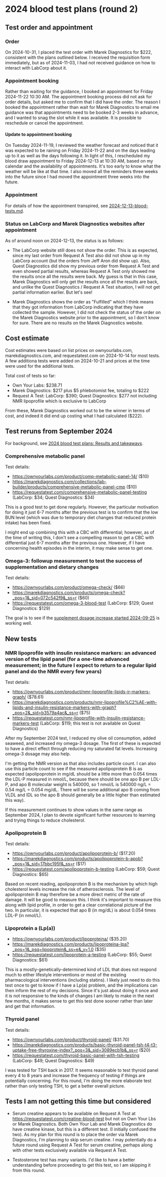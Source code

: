 # 2024 blood test plans (round 2)

## Test order and appointment

### Order

On 2024-10-31, I placed the test order with Marek Diagnostics for
$222, consistent with the plans outlined below. I received the
requisition form immediately, but as of 2024-11-03, I had not received
guidance on how to interact with LabCorp about it.

### Appointment booking

Rather than waiting for the guidance, I booked an appointment for
Friday 2024-11-22 10:30 AM. The appointment booking process did not
ask for order details, but asked me to confirm that I did have the
order. The reason I booked the appointment rather than wait for Marek
Diagnostics to email me guidance was that appointments need to be
booked 2-3 weeks in advance, and I wanted to snag the slot while it
was available. It is possible to reschedule or cancel the appointment.

#### Update to appointment booking

On Tuesday 2024-11-19, I reviewed the weather forecast and noticed
that it was expected to be raining on Friday 2024-11-22 and on the
days leading up to it as well as the days following it. In light of
this, I rescheduled my blood draw appointment to Friday 2024-12-13 at
10:30 AM, based on my calendar and the availability of
appointments. It's too early to know what the weather will be like at
that time. I also moved all the reminders three weeks into the future
since I had moved the appointment three weeks into the future.

### Appointment

For details of how the appointment transpired, see
[2024-12-13-blood-tests.md](2024-12-13-blood-tests.md).

### Status on LabCorp and Marek Diagnostics websites after appointment

As of around noon on 2024-12-13, the status is as follows:

* The LabCorp website still does not show the order. This is as
  expected, since my last order from Request A Test also did not show
  up in my LabCorp account (but the orders from Jeff Aron did show
  up). Also, Quest Diagnostics did show my previous order from Request
  A Test and even showed partial results, whereas Request A Test only
  showed me the results once all the results were back. My guess is
  that in this case, Marek Diagnostics will only get the results once
  all the results are back, and unlike the Quest Diagnostics / Request
  A Test situation, I will not get partial information earlier. But let's see!

* Marek Diagnostics shows the order as "Fulfilled" which I think means
  that they got information from LabCorp indicating that they have
  collected the sample. However, I did not check the status of the
  order on the Marek Diagnostics website prior to the appointment, so
  I don't know for sure. There are no results on the Marek Diagnostics
  website.

## Cost estimate

Cost estimates were based on list prices on ownyourlabs.com,
marekdiagnostics.com, and requestatest.com on 2024-10-14 for most
tests. A few additiona tests were added on 2024-10-21 and prices at
the time were used for the additional tests.

Total cost of tests so far:

* Own Your Labs: $238.71
* Marek Diagnostics: $217 plus $5 phlebotomist fee, totaling to $222
* Request A Test: LabCorp: $390; Quest Diagnostics: $277 not including NMR lipoprofile which is exclusive to LabCorp

From these, Marek Diagnostics worked out to be the winner in terms of
cost, and indeed it did end up costing what I had calculated ($222).

## Test reruns from September 2024

For background, see [2024 blood test plans: Results and
takeaways](../2024/2024-blood-test-plans.md#results-and-takeaways).

### Comprehensive metabolic panel

Test details:

* https://ownyourlabs.com/product/comp-metabolic-panel-14/ ($10)
* https://marekdiagnostics.com/collections/lab-builder/products/comprehensive-metabolic-panel-cmp ($10)
* https://requestatest.com/comprehensive-metabolic-panel-testing (LabCorp: $34; Quest Diagnostics: $34)

This is a good test to get done regularly. However, the particular
motivation for doing it just 6-7 months after the previous test is to
confirm that the low BUN level (which was due to temporary diet
changes that reduced protein intake) has been fixed.

I might end up combining this with a CBC with differential; however,
as of the time of writing this, I don't see a compelling reason to get
a CBC with differential just 6-7 months after the previous
one. However, if I have concerning health episodes in the interim, it
may make sense to get one.

### Omega-3: followup measurement to test the success of supplementation and dietary changes

Test details:

* https://ownyourlabs.com/product/omega-check/ ($66)
* https://marekdiagnostics.com/products/omega-check?_pos=1&_sid=072c542f9&_ss=r ($60)
* https://requestatest.com/omega-3-blood-test (LabCorp: $129; Quest Diagnostics: $129)

The goal is to see if the [supplement dosage increase started
2024-09-25](../2024/2024/2024-09-25-decision-to-increase-omega-3-supplement-daily-dose.md) is working well.

## New tests

### NMR lipoprofile with insulin resistance markers: an advanced version of the lipid panel (for a one-time advanced measurement; in the future I expect to return to a regular lipid panel and do the NMR every few years)

Test details:

* https://ownyourlabs.com/product/nmr-lipoprofile-lipids-ir-markers-graph/ ($78.61)
* https://marekdiagnostics.com/products/nmr-lipoprofile%C2%AE-with-lipids-and-insulin-resistance-markers-with-graph?_pos=2&_sid=b3579a4ac&_ss=r ($75)
* https://requestatest.com/nmr-lipoprofile-with-insulin-resistance-markers-test (LabCorp: $119; this test is not available on Quest Diagnostics)

After my September 2024 test, I reduced my olive oil consumption,
added seaweed, and increased my omega-3 dosage. The first of these is
expected to have a direct effect through reducing my saturated fat
levels. Increasing omega-3 dosage may also help.

I'm getting the NMR version as that also includes particle count. I
can also use this particle count to see if the measured apolipoprotein
B is as expected (apolipoprotein in mg/dL should be a little more than
0.054 times the LDL-P measured in nmol/L, because there should be one
apo B per LDL-P, and apo B molecular weight is 540000, so 1 nmol/L is
540000 ng/L = 0.54 mg/L = 0.054 mg/dL. There will be some additional
apo B coming from VLDL and IDL so the apo B should generally be a
little higher than estimated this way).

If this measurement continues to show values in the same range as
September 2024, I plan to devote significant further resources to
learning and trying things to reduce cholesterol.

### Apolipoprotein B

Test details:

* https://ownyourlabs.com/product/apolipoprotein-b/ ($17.20)
* https://marekdiagnostics.com/products/apolipoprotein-b-apob?_pos=1&_sid=17bbc195f&_ss=r ($17)
* https://requestatest.com/apolipoprotein-b-testing (LabCorp: $59; Quest Diagnostics: $65)

Based on recent reading, apolipoprotein B is the mechanism by which
high cholesterol levels increase the risk of atherosclerosis. The
level of apolipoprotein B may therefore be a more direct metric of the
rate of damage. It will be good to measure this. I think it's
important to measure this along with lipid profile, in order to get a
clear correlational picture of the two. In particular, it is expected
that apo B (in mg/dL) is about 0.054 times LDL-P (in nmol/L).

### Lipoprotein a (Lp(a))

* https://ownyourlabs.com/product/lipoproteina/ ($35.20)
* https://marekdiagnostics.com/products/lipoproteina-lpa?_pos=1&_psq=lipoprotein&_ss=e&_v=1.0 ($35)
* https://requestatest.com/lipoprotein-a-testing (LabCorp: $55; Quest Diagnostics: $61)

This is a mostly-genetically-determined kind of LDL that does not
respond much to either lifestyle interventions or most of the existing
pharmacological interventions (including statins). I likely just need
to do this test once to get to know if I have a Lp(a) problem, and the
implications can then inform the rest of my decisions. Since it's just
about doing it once and it is not responsive to the kinds of changes I
am likely to make in the next few months, it makes sense to get this
test done sooner rather than later and get that information.

### Thyroid panel

Test details:

* https://ownyourlabs.com/product/thyroid-panel/ ($31.70)
* https://marekdiagnostics.com/products/basic-thyroid-panel-tsh-t4-t3-uptake-free-thyroxine-index?_pos=3&_sid=3089ecb1b&_ss=r ($20)
* https://requestatest.com/thyroid-basic-panel-with-tsh-testing (LabCorp: $49; Quest Diagnostics: $49)

I was tested for TSH back in 2017. It seems reasonable to test thyroid
panel every 4 to 8 years and increase the frequency of testing if
things are potentially concerning. For this round, I'm doing the more
elaborate test rather than only testing TSH, to get a better overall
picture.

## Tests I am not getting this time but considered

* Serum creatine appears to be available on Request A Test at
  https://requestatest.com/creatine-blood-test but not on Own Your Lbs
  or Marek Diagnostics. Both Own Your Lab and Marek Diagnostics do
  have creatine kinase, but this is a different test. (I initially
  confused the two). As my plan for this round is to place the order
  via Marek Diagnostics, I'm planning to skip serum creatine. I may
  potentially do a future round using Request A Test for serum
  creatine, perhaps along with other tests exclusively available via
  Request A Test.

* Testosterone test has many variants. I'd like to have a better
  understanding before proceeding to get this test, so I am skipping
  it from this round.
